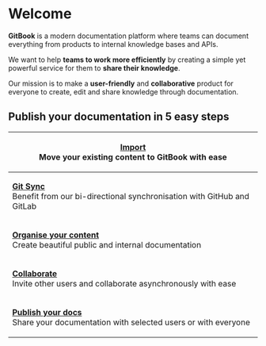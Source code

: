 # Welcome

**GitBook** is a modern documentation platform where teams can document everything from products to internal knowledge bases and APIs.

We want to help **teams to work more efficiently** by creating a simple yet powerful service for them to **share their knowledge**.

Our mission is to make a **user-friendly** and **collaborative** product for everyone to create, edit and share knowledge through documentation.

## Publish your documentation in 5 easy steps

| <p><strong></strong><a href="getting-started/import.md"><strong>Import</strong></a><br>Move your existing content to GitBook with ease</p>                          |
| ------------------------------------------------------------------------------------------------------------------------------------------------------------------- |
| <p><strong></strong><a href="getting-started/git-sync/"><strong>Git Sync</strong></a><br>Benefit from our bi-directional synchronisation with GitHub and GitLab</p> |
| <p><a href="broken-reference"><strong>Organise your content</strong></a><br>Create beautiful public and internal documentation </p>                                 |
| <p><a href="broken-reference"><strong>Collaborate</strong></a><br>Invite other users and collaborate asynchronously with ease</p>                                   |
| <p><strong></strong><a href="broken-reference"><strong>Publish your docs</strong></a><br>Share your documentation with selected users or with everyone</p>          |
